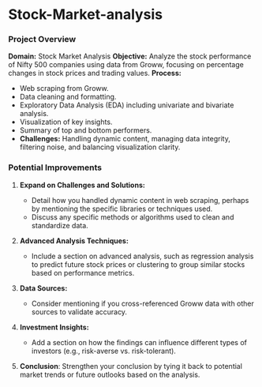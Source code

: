# Stock-Market-analysis


### Project Overview
**Domain:** Stock Market Analysis
**Objective:** Analyze the stock performance of Nifty 500 companies using data from Groww, focusing on percentage changes in stock prices and trading values.
**Process:**
  - Web scraping from Groww.
  - Data cleaning and formatting.
  - Exploratory Data Analysis (EDA) including univariate and bivariate analysis.
  - Visualization of key insights.
  - Summary of top and bottom performers.
- **Challenges:** Handling dynamic content, managing data integrity, filtering noise, and balancing visualization clarity.

### Potential Improvements
1. **Expand on Challenges and Solutions:** 
   - Detail how you handled dynamic content in web scraping, perhaps by mentioning the specific libraries or techniques used.
   - Discuss any specific methods or algorithms used to clean and standardize data.

2. **Advanced Analysis Techniques:**
   - Include a section on advanced analysis, such as regression analysis to predict future stock prices or clustering to group similar stocks based on performance metrics.

3. **Data Sources:**
   - Consider mentioning if you cross-referenced Groww data with other sources to validate accuracy.

4. **Investment Insights:**
   - Add a section on how the findings can influence different types of investors (e.g., risk-averse vs. risk-tolerant).

5. **Conclusion**:
 Strengthen your conclusion by tying it back to potential market trends or future outlooks based on the analysis.
